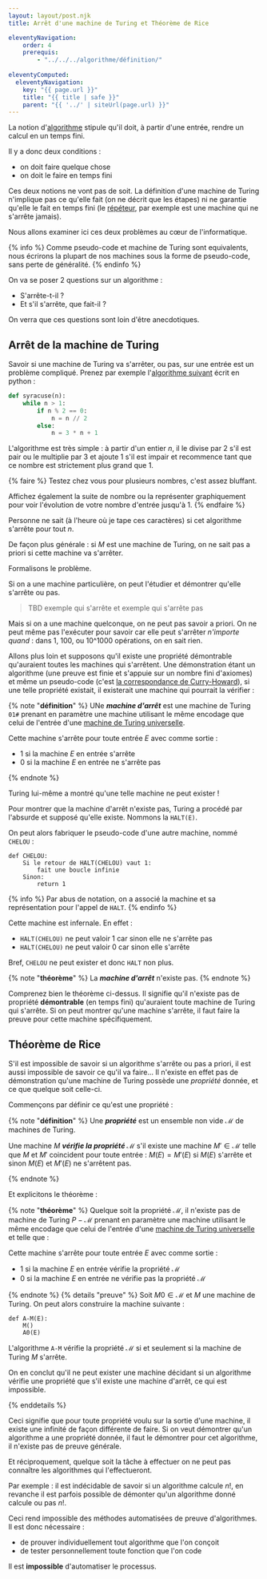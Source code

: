 ```yaml
---
layout: layout/post.njk 
title: Arrêt d'une machine de Turing et Théorème de Rice

eleventyNavigation:
    order: 4
    prerequis:
        - "../../../algorithme/définition/"
        
eleventyComputed:
  eleventyNavigation:
    key: "{{ page.url }}"
    title: "{{ title | safe }}"
    parent: "{{ '../' | siteUrl(page.url) }}"
---
```


La notion d'[algorithme](../../../algorithme/définition/#algorithme) stipule qu'il doit, à partir d'une entrée, rendre un calcul en un temps fini.

Il y a donc deux conditions :

* on doit faire quelque chose
* on doit le faire en temps fini

Ces deux notions ne vont pas de soit. La définition d'une machine de Turing n'implique pas ce qu'elle fait (on ne décrit que les étapes) ni ne garantie qu'elle le fait en temps fini (le [répéteur](../définition/#exemple-répétition), par exemple est une machine qui ne s'arrête jamais).

Nous allons examiner ici ces deux problèmes au cœur de l'informatique.

{% info %}
Comme pseudo-code et machine de Turing sont equivalents, nous écrirons la plupart de nos machines sous la forme de pseudo-code, sans perte de généralité.
{% endinfo %}

On va se poser 2 questions sur un algorithme :

* S'arrête-t-il ?
* Et s'il s'arrête, que fait-il ?

On verra que ces questions sont loin d'être anecdotiques.

## Arrêt de la machine de Turing

Savoir si une machine de Turing va s'arrêter, ou pas, sur une entrée est un problème compliqué. Prenez par exemple l'[algorithme suivant](https://fr.wikipedia.org/wiki/Conjecture_de_Syracuse) écrit en python :

```python
def syracuse(n):
    while n > 1:
        if n % 2 == 0:
            n = n // 2
        else:
            n = 3 * n + 1
```

L'algorithme est très simple : à partir d'un entier $n$, il le divise par 2 s'il est pair ou le multiplie par 3 et ajoute 1 s'il est impair et recommence tant que ce nombre est strictement plus grand que 1.

{% faire %}
Testez chez vous pour plusieurs nombres, c'est assez bluffant.

Affichez également la suite de nombre ou la représenter graphiquement pour voir l'évolution de votre nombre d'entrée jusqu'à 1.
{% endfaire %}

Personne ne sait (à l'heure où je tape ces caractères) si cet algorithme s'arrête pour tout $n$.

De façon plus générale : si $M$ est une machine de Turing, on ne sait pas a priori si cette machine va s'arrêter.

Formalisons le problème.

Si on a une machine particulière, on peut l'étudier et démontrer qu'elle s'arrête ou pas.

> TBD exemple qui s'arrête et exemple qui s'arrête pas

Mais si on a une machine quelconque, on ne peut pas savoir a priori. On ne peut même pas l'exécuter pour savoir car elle peut s'arrêter *n'importe quand* : dans 1, 100, ou 10^1000 opérations, on en sait rien.

Allons plus loin et supposons qu'il existe une propriété démontrable qu'auraient toutes les machines qui s'arrêtent. Une démonstration étant un algorithme (une preuve est finie et s'appuie sur un nombre fini d'axiomes) et même un pseudo-code (c'est [la correspondance de Curry-Howard](https://fr.wikipedia.org/wiki/Correspondance_de_Curry-Howard)), si une telle propriété existait, il existerait une machine qui pourrait la vérifier :

{% note "**définition**" %}
UNe ***machine d'arrêt*** est une machine de Turing `01#` prenant en paramètre une machine utilisant le même encodage que celui de l'entrée d'une [machine de Turing universelle](./../définitions-alternatives/#MTU).

Cette machine s'arrête pour toute entrée $E$ avec comme sortie :

* 1 si la machine $E$ en entrée s'arrête
* 0 si la machine  $E$  en entrée ne s'arrête pas

{% endnote %}

Turing lui-même a montré qu'une telle machine ne peut exister !

Pour montrer que la machine d'arrêt n'existe pas, Turing a procédé par l'absurde et supposé qu'elle existe. Nommons la `HALT(E)`.

On peut alors fabriquer le pseudo-code d'une autre machine, nommé `CHELOU` :

```text
def CHELOU:
    Si le retour de HALT(CHELOU) vaut 1:
        fait une boucle infinie
    Sinon:
        return 1
```

{% info %}
Par abus de notation, on a associé la machine et sa représentation pour l'appel de `HALT`.
{% endinfo %}

Cette machine est infernale. En effet :

* `HALT(CHELOU)` ne peut valoir 1 car sinon elle ne s'arrête pas
* `HALT(CHELOU)` ne peut valoir 0 car sinon elle s'arrête

Bref, `CHELOU` ne peut exister et donc `HALT` non plus.

{% note "**théorème**" %}
La ***machine d'arrêt*** n'existe pas.
{% endnote %}

Comprenez bien le théorème ci-dessus. Il signifie qu'il n'existe pas de propriété **démontrable** (en temps fini) qu'auraient toute machine de Turing qui s'arrête. Si on peut montrer qu'une machine s'arrête, il faut faire la preuve pour cette machine spécifiquement.

## <span id="théorème-rice"></span>Théorème de Rice

S'il est impossible de savoir si un algorithme s'arrête ou pas a priori, il est aussi impossible de savoir ce qu'il va faire... Il n'existe en effet pas de démonstration qu'une machine de Turing possède une *propriété* donnée, et ce que quelque soit celle-ci.

Commençons par définir ce qu'est une propriété :

{% note "**définition**" %}
Une ***propriété*** est un ensemble non vide $\mathcal{M}$ de machines de Turing.

Une machine $M$ ***vérifie la propriété $\mathcal{M}$*** s'il existe une machine $M' \in \mathcal{M}$ telle que $M$ et $M'$ coincident pour toute entrée : $M(E) = M'(E)$ si $M(E)$ s'arrête et sinon $M(E)$ et $M'(E)$ ne s'arrêtent pas.

{% endnote %}

Et explicitons le théorème :

{% note "**théorème**" %}
Quelque soit la propriété $\mathcal{M}$, il n'existe pas de machine de Turing $P-\mathcal{M}$ prenant en paramètre une machine utilisant le même encodage que celui de l'entrée d'une [machine de Turing universelle](./../définitions-alternatives/#MTU) et telle que :

Cette machine s'arrête pour toute entrée $E$ avec comme sortie :

* 1 si la machine $E$ en entrée vérifie la propriété $\mathcal{M}$
* 0 si la machine  $E$  en entrée ne vérifie pas la propriété $\mathcal{M}$

{% endnote %}
{% details "preuve" %}
Soit $M0 \in \mathcal{M}$ et $M$ une machine de Turing. On peut alors construire la machine suivante :

```text
def A-M(E):
    M()
    A0(E)
```

L'algorithme `A-M` vérifie la propriété $\mathcal{M}$ si et seulement si la machine de Turing $M$ s'arrête.

On en conclut qu'il ne peut exister une machine décidant si un algorithme vérifie une propriété que s'il existe une machine d'arrêt, ce qui est impossible.

{% enddetails %}

Ceci signifie que pour toute propriété voulu sur la sortie d'une machine, il existe une infinité de façon différente de faire. Si on veut démontrer qu'un algorithme a une propriété donnée, il faut le démontrer pour cet algorithme, il n'existe pas de preuve générale.

Et réciproquement, quelque soit la tâche à effectuer on ne peut pas connaître les algorithmes qui l'effectueront.

Par exemple : il est indécidable de savoir si un algorithme calcule $n!$, en revanche il est parfois possible de démonter qu'un algorithme donné calcule ou pas $n!$.

Ceci rend impossible des méthodes automatisées de preuve d'algorithmes. Il est donc nécessaire :

* de prouver individuellement tout algorithme que l'on conçoit
* de tester personnellement toute fonction que l'on code

Il est **impossible** d'automatiser le processus.
